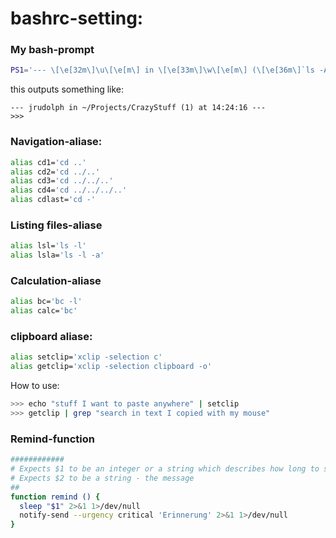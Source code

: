 # bashrc-setting:

### My bash-prompt
```sh
PS1='--- \[\e[32m\]\u\[\e[m\] in \[\e[33m\]\w\[\e[m\] (\[\e[36m\]`ls -A1 | wc -l`\[\e[m\]) at \t ---\n>>> '
```
this outputs something like:
```
--- jrudolph in ~/Projects/CrazyStuff (1) at 14:24:16 ---
>>> 
```

### Navigation-aliase:
```sh
alias cd1='cd ..'
alias cd2='cd ../..'
alias cd3='cd ../../..'
alias cd4='cd ../../../..'
alias cdlast='cd -'
```

### Listing files-aliase
```sh
alias lsl='ls -l'
alias lsla='ls -l -a'
```

### Calculation-aliase
```sh
alias bc='bc -l'
alias calc='bc'
```

### clipboard aliase:
```sh
alias setclip='xclip -selection c'
alias getclip='xclip -selection clipboard -o'
```

How to use:
```sh
>>> echo "stuff I want to paste anywhere" | setclip
>>> getclip | grep "search in text I copied with my mouse"
```

### Remind-function
```sh
############
# Expects $1 to be an integer or a string which describes how long to sleep. E.g. '3' or '5m'
# Expects $2 to be a string - the message
##
function remind () {
  sleep "$1" 2>&1 1>/dev/null
  notify-send --urgency critical 'Erinnerung' 2>&1 1>/dev/null
}

```
